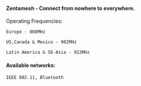 #### Zentamesh - Connect from nowhere to everywhere.

Operating Frequencies:

```
Europe - 868MHz
```

```
US,Canada & Mexico - 902MHz
```

```
Latin America & SE-Asia - 922MHz
```
#### Available networks:

```
IEEE 802.11, Bluetooth
```
